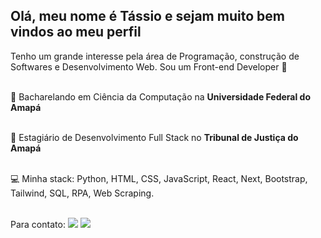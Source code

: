 ## Olá, meu nome é Tássio e sejam muito bem vindos ao meu perfil 

Tenho um grande interesse pela área de Programação, construção de Softwares e Desenvolvimento Web. Sou um Front-end Developer 🎨

<br/> 🏫 Bacharelando em Ciência da Computação na **Universidade Federal do Amapá** 

<br/> 🏢 Estagiário de Desenvolvimento Full Stack no **Tribunal de Justiça do Amapá**

<br/> 💻 Minha stack: Python, HTML, CSS, JavaScript, React, Next, Bootstrap, Tailwind, SQL, RPA, Web Scraping.

 <br/> Para contato:
 <a href="https://www.linkedin.com/in/tassiofernandes26/" target="_blank"><img src="https://img.shields.io/badge/-LinkedIn-%230077B5?style=for-the-badge&logo=linkedin&logoColor=white" target="_blank"></a>
 <a href="https://www.instagram.com/26tassio/" target="_blank"><img src="https://img.shields.io/badge/Instagram-E4405F?style=for-the-badge&logo=instagram&logoColor=white" target="_blank"></a>
